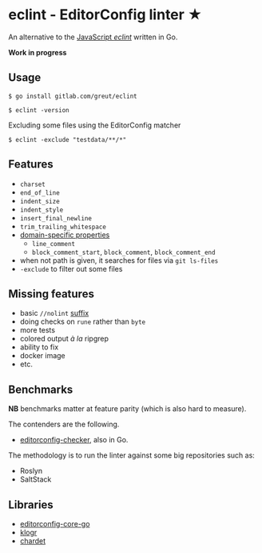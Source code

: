 # eclint - EditorConfig linter ★

An alternative to the [JavaScript _eclint_](https://github.com/jedmao/eclint) written in Go.

**Work in progress**

## Usage

```
$ go install gitlab.com/greut/eclint

$ eclint -version
```

Excluding some files using the EditorConfig matcher

```
$ eclint -exclude "testdata/**/*"
```

## Features

- `charset`
- `end_of_line`
- `indent_size`
- `indent_style`
- `insert_final_newline`
- `trim_trailing_whitespace`
- [domain-specific properties](https://github.com/editorconfig/editorconfig/wiki/EditorConfig-Properties#ideas-for-domain-specific-properties)
    - `line_comment`
    - `block_comment_start`, `block_comment`, `block_comment_end`
- when not path is given, it searches for files via `git ls-files`
- `-exclude` to filter out some files

## Missing features

- basic `//nolint` [suffix](https://github.com/golangci/golangci-lint#nolint)
- doing checks on `rune` rather than `byte`
- more tests
- colored output _à la_ ripgrep
- ability to fix
- docker image
- etc.

## Benchmarks

**NB** benchmarks matter at feature parity (which is also hard to measure).

The contenders are the following.

- [editorconfig-checker](https://github.com/editorconfig-checker/editorconfig-checker), also in Go.

The methodology is to run the linter against some big repositories such as:

- Roslyn
- SaltStack

## Libraries

- [editorconfig-core-go](https://github.com/editorconfig/editorconfig-core-go)
- [klogr](https://github.com/kubernetes/klog/tree/master/klogr)
- [chardet](https://github.com/gogs/chardet)
